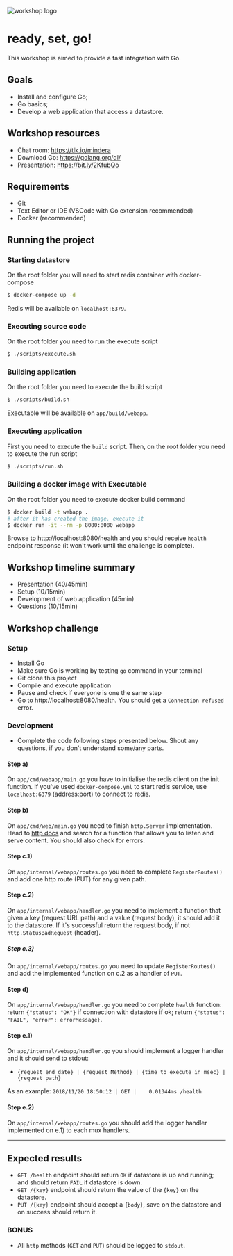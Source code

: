 ![workshop logo](https://scontent.fopo2-1.fna.fbcdn.net/v/t1.0-9/46185393_10155995013962358_3040697147461730304_o.jpg?_nc_cat=103&_nc_ht=scontent.fopo2-1.fna&oh=28ec97a0d2ef8fd6a5d0d393d41dd5f9&oe=5C7F40C0)
# ready, set, go!
This workshop is aimed to provide a fast integration with Go.

## Goals
- Install and configure Go;
- Go basics;
- Develop a web application that access a datastore.

## Workshop resources
* Chat room: https://tlk.io/mindera
* Download Go: https://golang.org/dl/
* Presentation: https://bit.ly/2KfubQo

## Requirements
* Git
* Text Editor or IDE (VSCode with Go extension recommended)
* Docker (recommended)

## Running the project
### Starting datastore
On the root folder you will need to start redis container with docker-compose
```bash
$ docker-compose up -d
```
Redis will be available on `localhost:6379`.

### Executing source code
On the root folder you need to run the execute script
```bash
$ ./scripts/execute.sh
```

### Building application
On the root folder you need to execute the build script
```bash
$ ./scripts/build.sh
```
Executable will be available on `app/build/webapp`.

### Executing application
First you need to execute the `build` script. Then, on the root folder you need to execute the run script
```bash
$ ./scripts/run.sh
```

### Building a docker image with Executable
On the root folder you need to execute docker build command
```bash
$ docker build -t webapp .
# after it has created the image, execute it
$ docker run -it --rm -p 8080:8080 webapp
```
Browse to http://localhost:8080/health and you should receive `health` endpoint response (it won't work until the challenge is complete).

## Workshop timeline summary
* Presentation (40/45min)
* Setup (10/15min)
* Development of web application (45min)
* Questions (10/15min)

## Workshop challenge
### Setup
* Install Go
* Make sure Go is working by testing `go` command in your terminal
* Git clone this project
* Compile and execute application
* Pause and check if everyone is one the same step
* Go to http://localhost:8080/health. You should get a `Connection refused` error.

### Development
* Complete the code following steps presented below. Shout any questions, if you don't understand some/any parts.

#### Step a)
On `app/cmd/webapp/main.go` you have to initialise the redis client on the init function. If you've used `docker-compose.yml` to start redis service, use `localhost:6379` (address:port) to connect to redis.
#### Step b)
On `app/cmd/web/main.go` you need to finish `http.Server` implementation. Head to [http docs](https://golang.org/pkg/net/http/) and search for a function that allows you to listen and serve content. You should also check for errors.
#### Step c.1)
On `app/internal/webapp/routes.go` you need to complete `RegisterRoutes()` and add one http route (PUT) for any given path.
#### Step c.2)
On `app/internal/webapp/handler.go` you need to implement a function that given a key (request URL path) and a value (request body), it should add it to the datastore. If it's successful return the request body, if not `http.StatusBadRequest` (header).
##### Step c.3)
On `app/internal/webapp/routes.go` you need to update `RegisterRoutes()` and add the implemented function on c.2 as a handler of `PUT`.
#### Step d)
On `app/internal/webapp/handler.go` you need to complete `health` function: return `{"status": "OK"}` if connection with datastore if ok; return `{"status": "FAIL", "error": errorMessage}`.
#### Step e.1)
On `app/internal/webapp/handler.go` you should implement a logger handler and it should send to stdout:
- `{request end date} | {request Method} | {time to execute in msec} | {request path}`

As an example:
`2018/11/20 18:50:12 | GET |    0.01344ms /health`
#### Step e.2)
On `app/internal/webapp/routes.go` you should add the logger handler implemented on e.1) to each mux handlers.

---
## Expected results
* `GET /health` endpoint should return `OK` if datastore is up and running; and should return `FAIL` if datastore is down.
* `GET /{key}` endpoint should return the value of the `{key}` on the datastore.
* `PUT /{key}` endpoint should accept a `{body}`, save on the datastore and on success should return it.
### BONUS
* All `http` methods (`GET` and `PUT`) should be logged to `stdout`.
